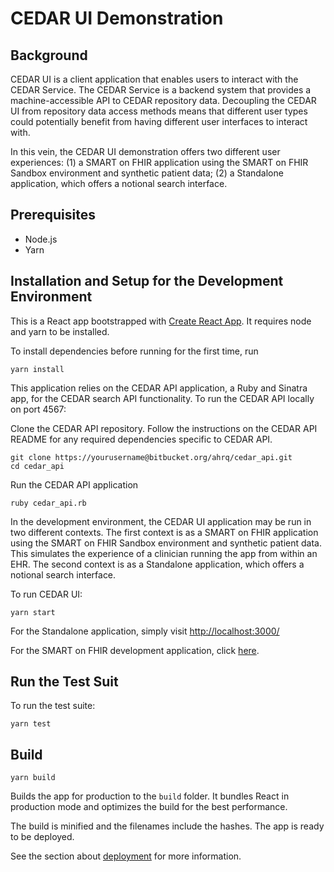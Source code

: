 # CEDAR UI Demonstration

## Background
CEDAR UI is a client application that enables users to interact with the CEDAR Service. The CEDAR Service is a backend system that provides a machine-accessible API to CEDAR repository data. Decoupling the CEDAR UI from repository data access methods means that different user types could potentially benefit from having different user interfaces to interact with.

In this vein, the CEDAR UI demonstration offers two different user experiences: (1) a SMART on FHIR application using the SMART on FHIR Sandbox environment and synthetic patient data; (2) a Standalone application, which offers a notional search interface.

## Prerequisites

* Node.js
* Yarn

## Installation and Setup for the Development Environment

This is a React app bootstrapped with [Create React App](https://github.com/facebook/create-react-app). It requires node and yarn to be installed.

To install dependencies before running for the first time, run

```
yarn install
```

This application relies on the CEDAR API application, a Ruby and Sinatra app, for the CEDAR search API functionality. To run the CEDAR API locally on port 4567:

Clone the CEDAR API repository. Follow the instructions on the CEDAR API README for any required dependencies specific to CEDAR API.
```
git clone https://yourusername@bitbucket.org/ahrq/cedar_api.git
cd cedar_api
```
Run the CEDAR API application
```
ruby cedar_api.rb
```

In the development environment, the CEDAR UI application may be run in two different contexts. The first context is as a SMART on FHIR application using the SMART on FHIR Sandbox environment and synthetic patient data. This simulates the experience of a clinician running the app from within an EHR. The second context is as a Standalone application, which offers a notional search interface. 

To run CEDAR UI:

```
yarn start
```

For the Standalone application, simply visit [http://localhost:3000/](http://localhost:3000/)

For the SMART on FHIR development application, click [here](http://launch.smarthealthit.org/ehr.html?app=http%3A%2F%2Flocalhost%3A3000%2Flaunch%3Flaunch%3DeyJhIjoiMSIsImYiOiIxIn0%26iss%3Dhttp%253A%252F%252Flaunch.smarthealthit.org%252Fv%252Fr4%252Ffhir&user=). 


## Run the Test Suit

To run the test suite:


```
yarn test
```

## Build

```
yarn build
```

Builds the app for production to the `build` folder.
It bundles React in production mode and optimizes the build for the best performance.

The build is minified and the filenames include the hashes.
The app is ready to be deployed.

See the section about [deployment](https://facebook.github.io/create-react-app/docs/deployment) for more information.
